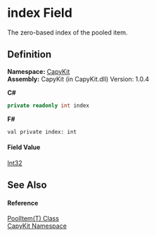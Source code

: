 # index Field


The zero-based index of the pooled item.



## Definition
**Namespace:** <a href="N_CapyKit.md">CapyKit</a>  
**Assembly:** CapyKit (in CapyKit.dll) Version: 1.0.4

**C#**
``` C#
private readonly int index
```
**F#**
``` F#
val private index: int
```



#### Field Value
<a href="https://learn.microsoft.com/dotnet/api/system.int32" target="_blank" rel="noopener noreferrer">Int32</a>

## See Also


#### Reference
<a href="T_CapyKit_PoolItem_1.md">PoolItem(T) Class</a>  
<a href="N_CapyKit.md">CapyKit Namespace</a>  
